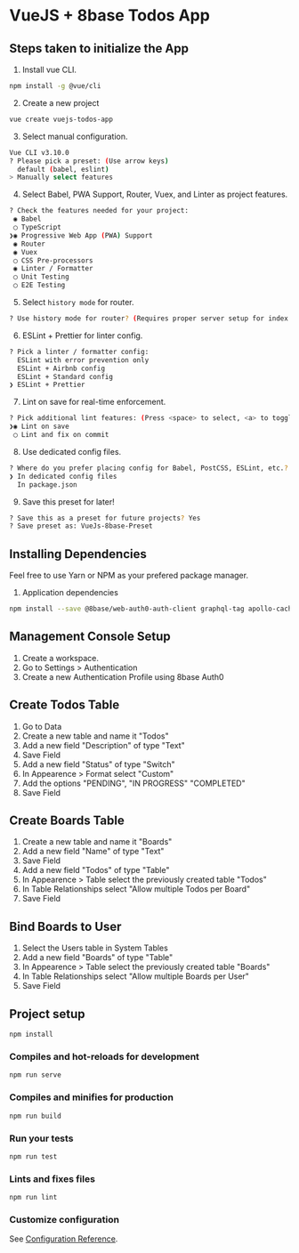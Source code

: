 # VueJS + 8base Todos App

## Steps taken to initialize the App

1. Install vue CLI.
```sh
npm install -g @vue/cli
```

2. Create a new project
```sh
vue create vuejs-todos-app
```

3. Select manual configuration.
```sh
Vue CLI v3.10.0
? Please pick a preset: (Use arrow keys)
  default (babel, eslint)
> Manually select features
```

4. Select Babel, PWA Support, Router, Vuex, and Linter as project features.
```sh
? Check the features needed for your project:
 ◉ Babel
 ◯ TypeScript
❯◉ Progressive Web App (PWA) Support
 ◉ Router
 ◉ Vuex
 ◯ CSS Pre-processors
 ◉ Linter / Formatter
 ◯ Unit Testing
 ◯ E2E Testing
```

5. Select `history mode` for router.
```sh
? Use history mode for router? (Requires proper server setup for index fallback in production) Yes
```

6. ESLint + Prettier for linter config.
```sh
? Pick a linter / formatter config:
  ESLint with error prevention only
  ESLint + Airbnb config
  ESLint + Standard config
❯ ESLint + Prettier
```

7. Lint on save for real-time enforcement.
```sh
? Pick additional lint features: (Press <space> to select, <a> to toggle all, <i> to invert selection)
❯◉ Lint on save
 ◯ Lint and fix on commit
```

8. Use dedicated config files.
```sh
? Where do you prefer placing config for Babel, PostCSS, ESLint, etc.? (Use arrow keys)
❯ In dedicated config files
  In package.json
```

9. Save this preset for later!
```sh
? Save this as a preset for future projects? Yes
? Save preset as: VueJs-8base-Preset
```

## Installing Dependencies
Feel free to use Yarn or NPM as your prefered package manager.

1. Application dependencies
```sh
npm install --save @8base/web-auth0-auth-client graphql-tag apollo-cache-inmemory apollo-client apollo-link-http
```

## Management Console Setup

1. Create a workspace.
2. Go to Settings > Authentication
3. Create a new Authentication Profile using 8base Auth0

## Create Todos Table

1. Go to Data
2. Create a new table and name it "Todos"
3. Add a new field "Description" of type "Text"
4. Save Field
5. Add a new field "Status" of type "Switch" 
6. In Appearence > Format select "Custom"
7. Add the options "PENDING", "IN PROGRESS" "COMPLETED"
8. Save Field

## Create Boards Table
1. Create a new table and name it "Boards"
2. Add a new field "Name" of type "Text"
3. Save Field
4. Add a new field "Todos" of type "Table"
5. In Appearence > Table select the previously created table "Todos"
6. In Table Relationships select "Allow multiple Todos per Board"
7. Save Field

## Bind Boards to User
1. Select the Users table in System Tables
2. Add a new field "Boards" of type "Table"
3. In Appearence > Table select the previously created table "Boards"
4. In Table Relationships select "Allow multiple Boards per User"
5. Save Field

## Project setup
```
npm install
```

### Compiles and hot-reloads for development
```
npm run serve
```

### Compiles and minifies for production
```
npm run build
```

### Run your tests
```
npm run test
```

### Lints and fixes files
```
npm run lint
```

### Customize configuration
See [Configuration Reference](https://cli.vuejs.org/config/).
